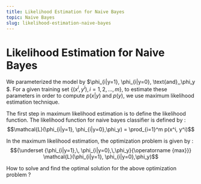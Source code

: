 ```yaml
---
title: Likelihood Estimation for Naive Bayes
topic: Naive Bayes
slug: likelihood-estimation-naive-bayes
---
```


# Likelihood Estimation for Naive Bayes

We parameterized the model by $\phi_{i|y=1}, \phi_{i|y=0}, \text{and}\,\,\phi_y $. For a given training set $\{(x^i,y^i), i = 1,2, \ldots, m\}$, to estimate these parameters in order to compute $p(x|y)$ and $p(y)$, we use maximum likelihood estimation technique.

The first step in maximum likelihood estimation is to define the likelihood function. The likelihood function for naive bayes classifier is defined by :
$$\mathcal{L}(\phi_{i|y=1}, \phi_{i|y=0},\phi_y) = \prod_{i=1}^m p(x^i, y^i)$$

In the maximum likelihood estimation, the optimization problem is given by :
$${\underset {\phi_{i|y=1},\, \phi_{i|y=0},\,\phi_y}{\operatorname {max}}} \mathcal{L}(\phi_{i|y=1}, \phi_{i|y=0},\phi_y)$$

How to solve and find the optimal solution for the above optimization problem ?